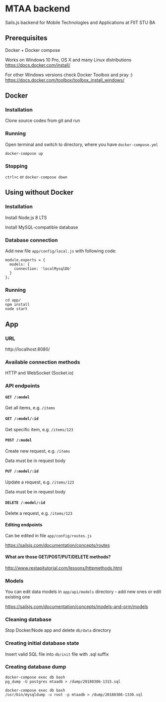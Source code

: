 # MTAA backend
Sails.js backend for Mobile Technologies and Applications at FIIT STU BA

## Prerequisites
Docker + Docker compose

Works on Windows 10 Pro, OS X and many Linux distributions
https://docs.docker.com/install/

For other Windows versions check Docker Toolbox and pray :) 
https://docs.docker.com/toolbox/toolbox_install_windows/

## Docker

### Installation
Clone source codes from git and run

### Running
Open terminal and switch to directory, where you have `docker-compose.yml`

`docker-compose up`

### Stopping
`ctrl+c` or `docker-compose down`

## Using without Docker

### Installation
Install Node.js 8 LTS

Install MySQL-compatible database

### Database connection
Add new file `app/config/local.js` with following code:
```
module.exports = {
  models: {
    connection: 'localMysqlDb'
  }
};
```

### Running
```
cd app/
npm install
node start
```

## App

### URL
http://localhost:8080/

### Available connection methods
HTTP and WebSocket (Socket.io)

### API endpoints
#### `GET /:model`

Get all items, e.g. `/items`

#### `GET /:model/:id`

Get specific item, e.g. `/items/123`

#### `POST /:model`

Create new request, e.g. `/items`

Data must be in request body

#### `PUT /:model/:id`

Update a request, e.g. `/items/123`

Data must be in request body

#### `DELETE /:model/:id`

Delete a request, e.g. `/items/123`

#### Editing endpoints

Can be edited in file `app/config/routes.js`

https://sailsjs.com/documentation/concepts/routes

#### What are those GET/POST/PUT/DELETE methods?

http://www.restapitutorial.com/lessons/httpmethods.html

### Models
You can edit data models in `app/api/models` directory - add new ones or edit existing one

https://sailsjs.com/documentation/concepts/models-and-orm/models

### Cleaning database
Stop Docker/Node app and delete `db/data` directory

### Creating initial database state
Insert valid SQL file into `db/init` file with .sql suffix

### Creating database dump
```
docker-compose exec db bash
pg_dump -U postgres mtaadb > /dump/20180306-1315.sql
```
```
docker-compose exec db bash
/usr/bin/mysqldump -u root -p mtaadb > /dump/20180306-1330.sql
```
